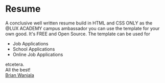 # Resume

A conclusive well written resume build in HTML and CSS ONLY as the @LUX ACADEMY campus ambassador 
you can use the template for your own good. It's FREE and Open Source. 
The template can be used for 
<ul>
<li>Job Applications</li>
<li>School Applications</li>
<li>Online Job Applications</li>
</ul>
etcetera. <br>
All the best!
<script type="text/javascript" src="https://platform.linkedin.com/badges/js/profile.js" async defer></script>
<div class="LI-profile-badge"  data-version="v1" data-size="large" data-locale="en_US" data-type="horizontal" data-theme="dark" data-vanity="brian-wanjala-324b57180"><a class="LI-simple-link" href='https://ke.linkedin.com/in/brian-wanjala-324b57180?trk=profile-badge'>Brian Wanjala</a></div>
